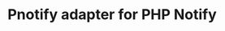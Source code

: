 ---
permalink: /docs/adapter/pnotify/
title: Pnotify adapter for PHP Notify
published_at: 2020-11-28
updated_at: 2020-11-28
---